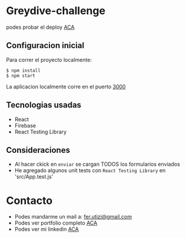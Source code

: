 # Greydive-challenge

podes probar el deploy [ACA](https://ferutizi.github.io/)

## Configuracion inicial

Para correr el proyecto localmente:
```
$ npm install
$ npm start
```
La aplicacion localmente corre en el puerto [3000](localhost:3000) 

## Tecnologias usadas

- React
- Firebase
- React Testing Library

## Consideraciones

- Al hacer ckick en `enviar` se cargan TODOS los formularios enviados
- He agregado algunos unit tests con `React Testing Library` en 'src/App.test.js' 

# Contacto

- Podes mandarme un mail a: fer.utizi@gmail.com
- Podes ver portfolio completo [ACA](https://ferutizi.github.io/Portfolio/)
- Podes ver mi linkedin [ACA](https://www.linkedin.com/in/fernando-utizi-2a72a3233/)